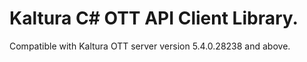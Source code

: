 # Kaltura C# OTT API Client Library.
Compatible with Kaltura OTT server version 5.4.0.28238 and above.
